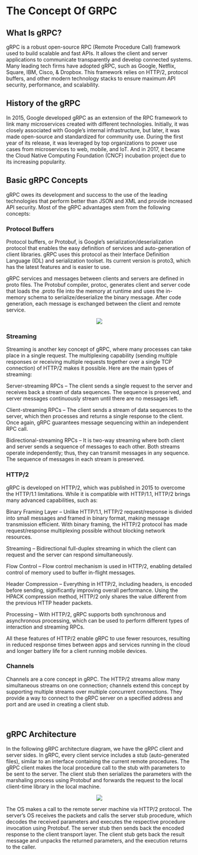 <h1>The Concept Of GRPC</h1>
<h2>What Is gRPC?</h2>

gRPC is a robust open-source RPC (Remote Procedure Call) framework used to build scalable and fast APIs. It allows the client and server applications to communicate transparently and develop connected systems. Many leading tech firms have adopted gRPC, such as Google, Netflix, Square, IBM, Cisco, & Dropbox. This framework relies on HTTP/2, protocol buffers, and other modern technology stacks to ensure maximum API security, performance, and scalability.

<h2>History of the gRPC</h2>

In 2015, Google developed gRPC as an extension of the RPC framework to link many microservices created with different technologies. Initially, it was closely associated with Google’s internal infrastructure, but later, it was made open-source and standardized for community use. During the first year of its release, it was leveraged by top organizations to power use cases from microservices to web, mobile, and IoT. And in 2017, it became the Cloud Native Computing Foundation (CNCF) incubation project due to its increasing popularity.

<h2>Basic gRPC Concepts</h2>
gRPC owes its development and success to the use of the leading technologies that perform better than JSON and XML and provide increased API security. Most of the gRPC advantages stem from the following concepts:

<h3>Protocol Buffers</h3>
Protocol buffers, or Protobuf, is Google’s serialization/deserialization protocol that enables the easy definition of services and auto-generation of client libraries. gRPC uses this protocol as their Interface Definition Language (IDL) and serialization toolset. Its current version is proto3, which has the latest features and is easier to use.

gRPC services and messages between clients and servers are defined in proto files. The Protobuf compiler, protoc, generates client and server code that loads the .proto file into the memory at runtime and uses the in-memory schema to serialize/deserialize the binary message. After code generation, each message is exchanged between the client and remote service.

<p align="center"><img class="center" src="https://grpc.io/img/landing-2.svg"></p>

<h3>Streaming</h3>
Streaming is another key concept of gRPC, where many processes can take place in a single request. The multiplexing capability (sending multiple responses or receiving multiple requests together over a single TCP connection) of HTTP/2 makes it possible. Here are the main types of streaming:

Server-streaming RPCs – The client sends a single request to the server and receives back a stream of data sequences. The sequence is preserved, and server messages continuously stream until there are no messages left.

Client-streaming RPCs – The client sends a stream of data sequences to the server, which then processes and returns a single response to the client. Once again, gRPC guarantees message sequencing within an independent RPC call.

Bidirectional-streaming RPCs – It is two-way streaming where both client and server sends a sequence of messages to each other. Both streams operate independently; thus, they can transmit messages in any sequence. The sequence of messages in each stream is preserved.

<h3>HTTP/2</h3>
gRPC is developed on HTTP/2, which was published in 2015 to overcome the HTTP/1.1 limitations. While it is compatible with HTTP/1.1, HTTP/2 brings many advanced capabilities, such as:

Binary Framing Layer – Unlike HTTP/1.1, HTTP/2 request/response is divided into small messages and framed in binary format, making message transmission efficient. With binary framing, the HTTP/2 protocol has made request/response multiplexing possible without blocking network resources.

Streaming – Bidirectional full-duplex streaming in which the client can request and the server can respond simultaneously.

Flow Control – Flow control mechanism is used in HTTP/2, enabling detailed control of memory used to buffer in-flight messages.

Header Compression – Everything in HTTP/2, including headers, is encoded before sending, significantly improving overall performance. Using the HPACK compression method, HTTP/2 only shares the value different from the previous HTTP header packets.

Processing – With HTTP/2, gRPC supports both synchronous and asynchronous processing, which can be used to perform different types of interaction and streaming RPCs.

All these features of HTTP/2 enable gRPC to use fewer resources, resulting in reduced response times between apps and services running in the cloud and longer battery life for a client running mobile devices.

<h3>Channels</h3>

Channels are a core concept in gRPC. The HTTP/2 streams allow many simultaneous streams on one connection; channels extend this concept by supporting multiple streams over multiple concurrent connections. They provide a way to connect to the gRPC server on a specified address and port and are used in creating a client stub.

‍

<h2>gRPC Architecture</h2>
In the following gRPC architecture diagram, we have the gRPC client and server sides. In gRPC, every client service includes a stub (auto-generated files), similar to an interface containing the current remote procedures. The gRPC client makes the local procedure call to the stub with parameters to be sent to the server. The client stub then serializes the parameters with the marshaling process using Protobuf and forwards the request to the local client-time library in the local machine.


<p align="center"><img class="center" src="https://assets.website-files.com/5ff66329429d880392f6cba2/6149d279ba7cdebc475a9621_gRPC%20Architecture.png"></p>
The OS makes a call to the remote server machine via HTTP/2 protocol. The server’s OS receives the packets and calls the server stub procedure, which decodes the received parameters and executes the respective procedure invocation using Protobuf. The server stub then sends back the encoded response to the client transport layer. The client stub gets back the result message and unpacks the returned parameters, and the execution returns to the caller.

‍
